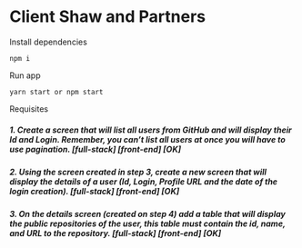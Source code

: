 # Client Shaw and Partners

Install dependencies

`npm i`

Run app

`yarn start or npm start`

Requisites

##### 1. Create a screen that will list all users from GitHub and will display their Id and Login. Remember, you can’t list all users at once you will have to use pagination. [full-stack] [front-end] [OK]

##### 2. Using the screen created in step 3, create a new screen that will display the details of a user (Id, Login, Profile URL and the date of the login creation). [full-stack] [front-end] [OK]

##### 3. On the details screen (created on step 4) add a table that will display the public repositories of the user, this table must contain the id, name, and URL to the repository. [full-stack] [front-end] [OK]
